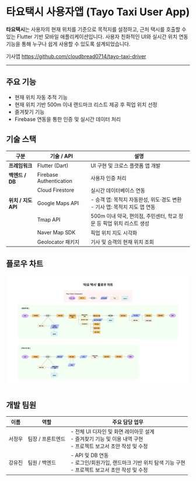 # 타요택시 사용자앱 (Tayo Taxi User App)

**타요택시**는 사용자의 현재 위치를 기준으로 목적지를 설정하고, 근처 택시를 호출할 수 있는 Flutter 기반 모바일 애플리케이션입니다. 사용자 친화적인 UI와 실시간 위치 연동 기능을 통해 누구나 쉽게 사용할 수 있도록 설계되었습니다.

기사앱 
https://github.com/cloudbread0714/tayo-taxi-driver

---

##  주요 기능

- 현재 위치 자동 추적 기능
- 현재 위치 기반 500m 이내 랜드마크 리스트 제공 후 픽업 위치 선정
- 즐겨찾기 기능 
- Firebase 연동을 통한 인증 및 실시간 데이터 처리

## 기술 스택

| 구분                | 기술 / API                   | 설명                                                                 |
|---------------------|------------------------------|----------------------------------------------------------------------|
| **프레임워크**       | Flutter (Dart)               | UI 구현 및 크로스 플랫폼 앱 개발                                      |
| **백엔드 / DB**      | Firebase Authentication      | 사용자 인증 처리                                                     |
|                     | Cloud Firestore              | 실시간 데이터베이스 연동                                             |
| **위치 / 지도 API** | Google Maps API              | - 승객 앱: 목적지 자동완성, 위도·경도 변환<br>- 기사 앱: 목적지 지도 앱 연동 |
|                     | Tmap API                     | 500m 이내 약국, 편의점, 주민센터, 학교 정문 등 픽업 위치 리스트 생성   |
|                     | Naver Map SDK                | 픽업 위치 지도 시각화                                                |
|                     | Geolocator 패키지            | 기사 및 승객의 현재 위치 조회                                        |
## 플로우 차트 
![플로우차트](images/기능_흐름도.png)

## 개발 팀원 

| 이름       | 역할               | 주요 담당 업무                                                                 |
|------------|--------------------|--------------------------------------------------------------------------------|
| 서정우     | 팀장 / 프론트엔드  | - 전체 UI 디자인 및 화면 레이아웃 설계<br>- 즐겨찾기 기능 및 이용 내역 구현<br>- 프로젝트 보고서 초안 작성 및 수정 |
| 강유진     | 팀원 / 백엔드       | - API 및 DB 연동<br>- 로그인/회원가입, 랜드마크 기반 위치 탐색 기능 구현<br>- 프로젝트 보고서 초안 작성 및 수정 |
